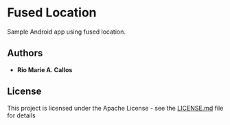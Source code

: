 # Fused Location

Sample Android app using fused location.


## Authors

* **Rio Marie A. Callos**

## License

This project is licensed under the Apache License - see the [LICENSE.md](LICENSE.md) file for details

